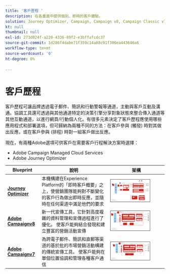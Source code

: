 ```yaml
---
title: '客戶歷程 '
description: 在各畫面中提供個別、即時的客戶體驗。
solution: Journey Optimizer, Campaign, Campaign v8, Campaign Classic v7, Campaign Standard, Experience Platform
kt: null
thumbnail: null
exl-id: 273d024f-a220-4336-89f2-e3bffafcdc37
source-git-commit: 1d286f4dabe71f359c14a88c91f306ea443646a6
workflow-type: tm+mt
source-wordcount: '0'
ht-degree: 0%

---
```


# 客戶歷程

客戶歷程可讓品牌透過電子郵件、簡訊和行動警報等通道，主動與客戶互動及溝通。協調工具還可透過與其他通道特定的決策引擎分享對象狀態來整合傳入通道等其他互動通道，以進行網頁/行動個人化。有很多元素決定了客戶歷程應使用哪些應用程式和部署選項，但可歸納為兩種不同的方法：在客戶參與 (觸發) 時對其做出反應，或在客戶參與 (排程) 時對一組客戶做出反應。

現在，有兩種Adobe選項可供客戶在需要客戶行程解決方案時選擇：

<ul><li>Adobe Campaign Managed Cloud Services</li><li>Adobe Journey Optimizer</li></ul>

| Blueprint | 說明 | 架構 |
|---|---|---|
| **[Journey Optimizer](journey-optimizer.md)** | 本機構建在Experience Platform的「即時客戶概要」之上，使營銷團隊能夠對不斷變化的客戶行為做出即時反應，並隨時在任何渠道中滿足他們的要求 | <img src="assets/ajo-architecture.svg" alt="Journey Optimizer藍圖參考架構" style="width:75%; border:1px solid #4a4a4a" /> |
| **[Adobe Campaignv8](campaign-v8.md)** | 新一代宣傳工具，它針對高度複雜的資料管理和宣傳過程進行了優化。 使客戶能夠結合發現和建立豐富的營銷活動宣傳 | <img src="assets/campaign-v8-architecture.svg" alt="市場活動v8藍圖的參考體系結構" style="width:75%; border:1px solid #4a4a4a" /> |
| **[Adobe Campaignv7](campaign-v7.md)** | 為跨電子郵件、簡訊和直郵等渠道的基於批的市場營銷活動構建的傳統宣傳工具。 使客戶能夠在單個位置協調和管理各種客戶通信 | <img src="assets/campaign-v7-architecture.svg" alt="市場活動v7藍圖的參考體系結構" style="width:75%; border:1px solid #4a4a4a" /> |
